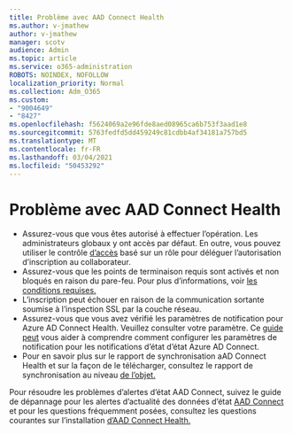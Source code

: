 ```yaml
---
title: Problème avec AAD Connect Health
ms.author: v-jmathew
author: v-jmathew
manager: scotv
audience: Admin
ms.topic: article
ms.service: o365-administration
ROBOTS: NOINDEX, NOFOLLOW
localization_priority: Normal
ms.collection: Adm_O365
ms.custom:
- "9004649"
- "8427"
ms.openlocfilehash: f5624069a2e96fde8aed08965ca6b753f3aad1e8
ms.sourcegitcommit: 5763fedfd5dd459249c81cdbb4af34181a757bd5
ms.translationtype: MT
ms.contentlocale: fr-FR
ms.lasthandoff: 03/04/2021
ms.locfileid: "50453292"
---
```

# <a name="problem-with-aad-connect-health"></a>Problème avec AAD Connect Health

- Assurez-vous que vous êtes autorisé à effectuer l’opération. Les administrateurs globaux y ont accès par défaut. En outre, vous pouvez utiliser le contrôle [d’accès](https://docs.microsoft.com/azure/active-directory/connect-health/active-directory-aadconnect-health-operations) basé sur un rôle pour déléguer l’autorisation d’inscription au collaborateur.
- Assurez-vous que les points de terminaison requis sont activés et non bloqués en raison du pare-feu. Pour plus d’informations, voir [les conditions requises.](https://docs.microsoft.com/azure/active-directory/hybrid/how-to-connect-health-agent-install)
- L’inscription peut échouer en raison de la communication sortante soumise à l’inspection SSL par la couche réseau.
- Assurez-vous que vous avez vérifié les paramètres de notification pour Azure AD Connect Health. Veuillez consulter votre paramètre. Ce [guide peut](https://docs.microsoft.com/azure/active-directory/hybrid/how-to-connect-health-operations) vous aider à comprendre comment configurer les paramètres de notification pour les notifications d’état d’état Azure AD Connect.
- Pour en savoir plus sur le rapport de synchronisation aAD Connect Health et sur la façon de le télécharger, consultez le rapport de synchronisation au niveau [de l’objet.](https://docs.microsoft.com/azure/active-directory/hybrid/how-to-connect-health-sync)

Pour résoudre les problèmes d’alertes d’état AAD Connect, suivez le guide de dépannage pour les alertes d’actualité des données d’état [AAD Connect](https://docs.microsoft.com/azure/active-directory/hybrid/how-to-connect-health-data-freshness) et pour les questions fréquemment posées, consultez les questions courantes sur l’installation [d’AAD Connect Health.](https://docs.microsoft.com/azure/active-directory/hybrid/reference-connect-health-faq)
